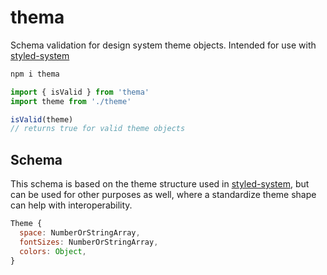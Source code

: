 
# thema

Schema validation for design system theme objects.
Intended for use with [styled-system][sys]

```sh
npm i thema
```

```js
import { isValid } from 'thema'
import theme from './theme'

isValid(theme)
// returns true for valid theme objects
```

## Schema

This schema is based on the theme structure used in [styled-system][sys],
but can be used for other purposes as well, where a standardize theme
shape can help with interoperability.

```js
Theme {
  space: NumberOrStringArray,
  fontSizes: NumberOrStringArray,
  colors: Object,
}
```

[sys]: https://github.com/jxnblk/styled-system
